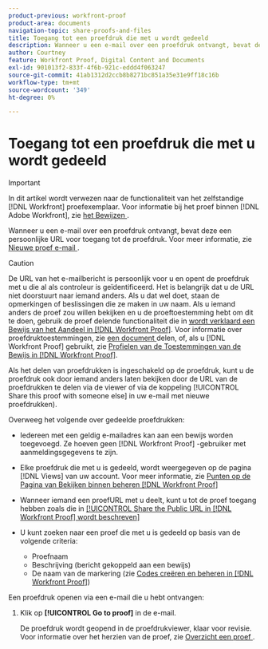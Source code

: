```yaml
---
product-previous: workfront-proof
product-area: documents
navigation-topic: share-proofs-and-files
title: Toegang tot een proefdruk die met u wordt gedeeld
description: Wanneer u een e-mail over een proefdruk ontvangt, bevat deze een persoonlijke URL voor toegang tot de proefdruk. Zie Nieuwe e-mail met proefdrukken voor meer informatie.
author: Courtney
feature: Workfront Proof, Digital Content and Documents
exl-id: 901013f2-833f-4f6b-921c-eddd4f063247
source-git-commit: 41ab1312d2ccb8b8271bc851a35e31e9ff18c16b
workflow-type: tm+mt
source-wordcount: '349'
ht-degree: 0%

---
```


# Toegang tot een proefdruk die met u wordt gedeeld

>[!IMPORTANT]
>
>In dit artikel wordt verwezen naar de functionaliteit van het zelfstandige [!DNL Workfront] proefexemplaar. Voor informatie bij het proef binnen [!DNL Adobe Workfront], zie [ het Bewijzen ](../../../review-and-approve-work/proofing/proofing.md).

Wanneer u een e-mail over een proefdruk ontvangt, bevat deze een persoonlijke URL voor toegang tot de proefdruk. Voor meer informatie, zie [ Nieuwe proef e-mail ](../../../workfront-proof/wp-emailsntfctns/proof-notifications-and-reminders/new-proof-email.md).

>[!CAUTION]
>
>De URL van het e-mailbericht is persoonlijk voor u en opent de proefdruk met u die al als controleur is geïdentificeerd. Het is belangrijk dat u de URL niet doorstuurt naar iemand anders. Als u dat wel doet, staan de opmerkingen of beslissingen die ze maken in uw naam. Als u iemand anders de proef zou willen bekijken en u de proeftoestemming hebt om dit te doen, gebruik de proef delende functionaliteit die in [ wordt verklaard een Bewijs van het Aandeel in  [!DNL Workfront Proof]](../../../workfront-proof/wp-work-proofsfiles/share-proofs-and-files/share-proof.md). Voor informatie over proefdruktoestemmingen, zie [ een document ](../../../workfront-basics/grant-and-request-access-to-objects/document-permissions.md) delen, of, als u [!DNL Workfront Proof] gebruikt, zie [ Profielen van de Toestemmingen van de Bewijs in  [!DNL Workfront Proof]](../../../workfront-proof/wp-acct-admin/account-settings/proof-perm-profiles-in-wp.md).
>
>Als het delen van proefdrukken is ingeschakeld op de proefdruk, kunt u de proefdruk ook door iemand anders laten bekijken door de URL van de proefdrukken te delen via de viewer of via de koppeling [!UICONTROL Share this proof with someone else] in uw e-mail met nieuwe proefdrukken).

Overweeg het volgende over gedeelde proefdrukken:

* Iedereen met een geldig e-mailadres kan aan een bewijs worden toegevoegd. Ze hoeven geen [!DNL Workfront Proof] -gebruiker met aanmeldingsgegevens te zijn.
* Elke proefdruk die met u is gedeeld, wordt weergegeven op de pagina [!DNL Views] van uw account. Voor meer informatie, zie [ Punten op de Pagina van Bekijken binnen beheren  [!DNL Workfront Proof]](../../../workfront-proof/wp-work-proofsfiles/manage-your-work/manage-items-on-views-page.md)
* Wanneer iemand een proefURL met u deelt, kunt u tot de proef toegang hebben zoals die in [[!UICONTROL Share the Public URL in [!DNL Workfront Proof] wordt beschreven] ](../../../workfront-proof/wp-work-proofsfiles/share-proofs-and-files/share-public-url.md)
* U kunt zoeken naar een proef die met u is gedeeld op basis van de volgende criteria:

   * Proefnaam
   * Beschrijving (bericht gekoppeld aan een bewijs)
   * De naam van de markering (zie [ Codes creëren en beheren in  [!DNL Workfront Proof]](../../../workfront-proof/wp-work-proofsfiles/organize-your-work/create-and-manage-tags.md))

Een proefdruk openen via een e-mail die u hebt ontvangen:

1. Klik op **[!UICONTROL Go to proof]** in de e-mail.

   De proefdruk wordt geopend in de proefdrukviewer, klaar voor revisie. Voor informatie over het herzien van de proef, zie [ Overzicht een proef ](../../../review-and-approve-work/proofing/reviewing-proofs-within-workfront/review-a-proof/review-a-proof.md).
